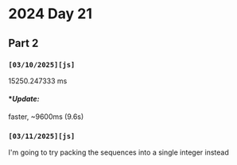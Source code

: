 # 2024 Day 21

## Part 2

### `[03/10/2025][js]`

15250.247333 ms

#### **Update:*

faster, ~9600ms (9.6s)

### `[03/11/2025][js]`

I'm going to try packing the sequences into a single integer instead